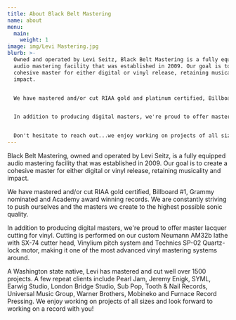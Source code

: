 ```yaml
---
title: About Black Belt Mastering
name: about
menu:
  main:
    weight: 1
image: img/Levi Mastering.jpg
blurb: >-
  Owned and operated by Levi Seitz, Black Belt Mastering is a fully equipped
  audio mastering facility that was established in 2009. Our goal is to create a
  cohesive master for either digital or vinyl release, retaining musicality and
  impact.


  We have mastered and/or cut RIAA gold and platinum certified, Billboard #1, Grammy and Academy Award winning records. Some notable releases have been for SYML, August Burns Red, Pearl Jam, Metallica and the JOKER soundtrack. 


  In addition to producing digital masters, we're proud to offer master lacquer cutting for vinyl. Cutting is performed on one of our 2 Neumann lathes. We've cut thousands of LP's and have the experience to help you get the best sounding vinyl record possible.


  Don't hesitate to reach out...we enjoy working on projects of all sizes and look forward to working on a record with you!
---
```


Black Belt Mastering, owned and operated by Levi Seitz, is a fully equipped audio mastering facility that was established in 2009. Our goal is to create a cohesive master for either digital or vinyl release, retaining musicality and impact.

We have mastered and/or cut RIAA gold certified, Billboard #1, Grammy nominated and Academy award winning records. We are constantly striving to push ourselves and the masters we create to the highest possible sonic quality.

In addition to producing digital masters, we're proud to offer master lacquer cutting for vinyl. Cutting is performed on our custom Neumann AM32b lathe with SX-74 cutter head, Vinylium pitch system and Technics SP-02 Quartz-lock motor, making it one of the most advanced vinyl mastering systems around.

A Washington state native, Levi has mastered and cut well over 1500 projects. A few repeat clients include Pearl Jam, Jeremy Enigk, SYML, Earwig Studio, London Bridge Studio, Sub Pop, Tooth & Nail Records, Universal Music Group, Warner Brothers, Mobineko and Furnace Record Pressing. We enjoy working on projects of all sizes and look forward to working on a record with you!
